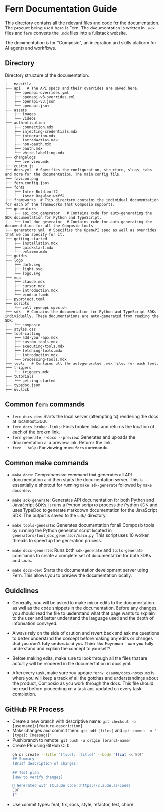 # Fern Documentation Guide

This directory contains all the relevant files and code for the documentation.
The product being used here is Fern.
The documentation is written in `.mdx` files and `fern` converts the `.mdx` files into a fullstack website.

The documentation is for "Composio", an integration and skills platform for AI agents and workflows.

## Directory

Directory structure of the documentation.

```
├── Makefile
├── api   # The API specs and their overrides are saved here.
│   ├── openapi-overrides.yml
│   ├── openapi-v3-overrides.yml
│   ├── openapi-v3.json
│   └── openapi.json
├── assets
│   ├── images
│   └── videos
├── authentication
│   ├── connection.mdx
│   ├── injecting-credentials.mdx
│   ├── integration.mdx
│   ├── introduction.mdx
│   ├── non-oauth.mdx
│   ├── oauth.mdx
│   └── white-labelling.mdx
├── changelogs
│   └── overview.mdx
├── custom.js
├── docs.yml  # Specifies the configuration, structure, slugs, tabs and more for the documentation. The main config file.
├── favicon.png
├── fern.config.json
├── fonts
│   ├── Inter Bold.woff2
│   └── Inter Regular.woff2
├── frameworks  # This directory contains the individual documentation for each of the frameworks that Composio supports.
├── generators
│   ├── api_doc_generator   # Contains code for auto-generating the SDK documentation for Python and TypeScript.
│   └── tool_doc_generator  # Contains code for auto-generating the documentation for all the Composio tools.
├── generators.yml  # Specifies the OpenAPI spec as well as overrides that we can specify for it.
├── getting-started
│   ├── installation.mdx
│   ├── quickstart.mdx
│   └── welcome.mdx
├── guides
├── logo
│   ├── dark.svg
│   ├── light.svg
│   └── logo.svg
├── mcp
│   ├── claude.mdx
│   ├── cursor.mdx
│   ├── introduction.mdx
│   └── windsurf.mdx
├── pyproject.toml
├── scripts
│   └── pull-openapi-spec.sh
├── sdk   # Contains the documentation for Python and TypeScript SDKs individually. These documentations are auto-generated from reading the SDK.
│   └── composio
├── styles.css
├── tool-calling
│   ├── add-your-app.mdx
│   ├── custom-tools.mdx
│   ├── executing-tools.mdx
│   ├── fetching-tools.mdx
│   ├── introduction.mdx
│   └── processing-tools.mdx
├── tools   # Contains all the autogenerated .mdx files for each tool.
├── triggers
│   └── triggers.mdx
├── tutorials
│   └── getting-started
├── typedoc.json
├── uv.lock
```

## Common `fern` commands

- `fern docs dev`: Starts the local server (attempting to) rendering the docs at localhost:3000
- `fern docs broken-links`: Finds broken links and returns the location of each of the broken link.
- `fern generate --docs --preview`: Generates and uploads the documentation at a preview link. Returns the link.
- `fern --help`: For viewing more `fern` commands.

## Common make commands

- `make docs`: Comprehensive command that generates all API documentation and then starts the documentation server. This is essentially a shortcut for running `make sdk-generate` followed by `make docs-dev`.

- `make sdk-generate`: Generates API documentation for both Python and JavaScript SDKs. It runs a Python script to process the Python SDK and uses TypeDoc to generate markdown documentation for the JavaScript SDK. The output is saved to the `sdk/` directory.

- `make tools-generate`: Generates documentation for all Composio tools by running the Python generator script located in `generators/tool_doc_generator/main.py`. This script uses 10 worker threads to speed up the generation process.

- `make docs-generate`: Runs both `sdk-generate` and `tools-generate` commands to create a complete set of documentation for both SDKs and tools.

- `make docs-dev`: Starts the documentation development server using Fern. This allows you to preview the documentation locally.

## Guidelines

- Generally, you will be asked to make minor edits to the documentation as well as the code snippets in the documentation. Before any changes, you should read the file to understand what that page wants to explain to the user and better understand the language used and the depth of information conveyed.

- Always rely on the side of caution and revert back and ask me questions to better understand the concept before making any edits or changes that you don't fully understand yet. Think like Feynman - can you fully understand and explain the concept to yourself?

- Before making edits, make sure to look through all the files that are actually will be rendered in the documentation in docs.yml.

- After every task, make sure you update `fern/.claude/docs-notes.md` is where you will keep a track of all the gotchas and understandings about the product, Composio as you work through the docs. This file should be read before proceeding on a task and updated on every task completion.

## GitHub PR Process

- Create a new branch with descriptive name: `git checkout -b [username]/[feature-description]`
- Make changes and commit them: `git add [files]` and `git commit -m "[type]: [message]"`
- Push branch to remote: `git push -u origin [branch-name]`
- Create PR using GitHub CLI: 
  ```bash
  gh pr create --title "[type]: [title]" --body "$(cat <<'EOF'
  ## Summary
  [Brief description of changes]

  ## Test plan
  [How to verify changes]

  🤖 Generated with [Claude Code](https://claude.ai/code)
  EOF
  )"
  ```
- Use commit types: feat, fix, docs, style, refactor, test, chore
